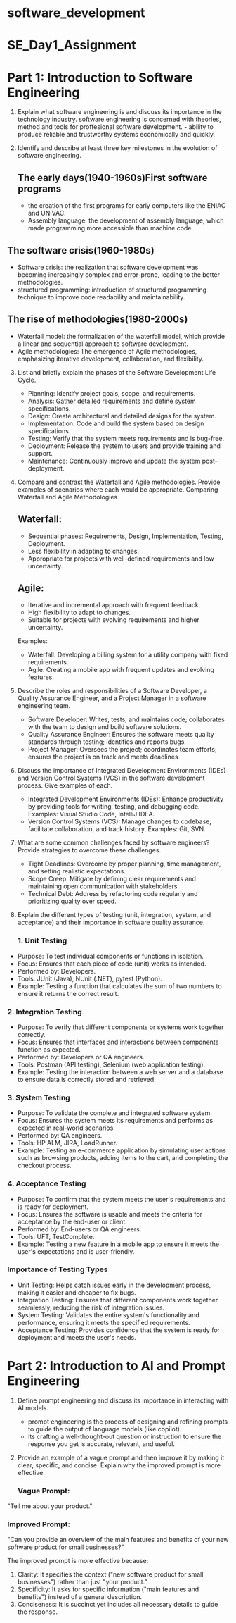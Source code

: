 # software_development
# SE_Day1_Assignment

# Part 1: Introduction to Software Engineering

1. Explain what software engineering is and discuss its importance in the technology industry.
   software engineering is concerned with theories, method and tools for proffesional software development.
       - ability to produce reliable and trustworthy systems economically and quickly.

2. Identify and describe at least three key milestones in the evolution of software engineering.
   ## The early days(1940-1960s)First software programs
   - the creation of the first programs for early computers like the ENIAC and UNIVAC.
   - Assembly language: the development of assembly language, which made programming more accessible than machine code.
  ## The software crisis(1960-1980s)
  - Software crisis: the realization that software development was becoming increasingly complex and error-prone, leading to the better methodologies.
  - structured programming: introduction of structured programming technique to improve code readability and maintainability.
  ## The rise of methodologies(1980-2000s)
  - Waterfall model: the formalization of the waterfall model, which provide a linear and sequential approach to software development.
  - Agile methodologies: The emergence of Agile methodologies, emphasizing iterative development, collaboration, and flexibility.

3. List and briefly explain the phases of the Software Development Life Cycle.
    - Planning: Identify project goals, scope, and requirements.
   - Analysis: Gather detailed requirements and define system specifications.
   - Design: Create architectural and detailed designs for the system.
   - Implementation: Code and build the system based on design specifications.
   - Testing: Verify that the system meets requirements and is bug-free.
   - Deployment: Release the system to users and provide training and support.
   - Maintenance: Continuously improve and update the system post-deployment.

4. Compare and contrast the Waterfall and Agile methodologies. Provide examples of scenarios where each would be appropriate.
   Comparing Waterfall and Agile Methodologies
   ## Waterfall:
     - Sequential phases: Requirements, Design, Implementation, Testing, Deployment.
     - Less flexibility in adapting to changes.
     - Appropriate for projects with well-defined requirements and low uncertainty.
   ## Agile:
     - Iterative and incremental approach with frequent feedback.
     - High flexibility to adapt to changes.
     - Suitable for projects with evolving requirements and higher uncertainty.

   Examples:
   - Waterfall: Developing a billing system for a utility company with fixed requirements.
   - Agile: Creating a mobile app with frequent updates and evolving features.

5. Describe the roles and responsibilities of a Software Developer, a Quality Assurance Engineer, and a Project Manager in a software engineering team.
    - Software Developer: Writes, tests, and maintains code; collaborates with the team to design and build software solutions.
   - Quality Assurance Engineer: Ensures the software meets quality standards through testing; identifies and reports bugs.
   - Project Manager: Oversees the project; coordinates team efforts; ensures the project is on track and meets deadlines

6. Discuss the importance of Integrated Development Environments (IDEs) and Version Control Systems (VCS) in the software development process. Give examples of each.
   - Integrated Development Environments (IDEs): Enhance productivity by providing tools for writing, testing, and debugging code. Examples: Visual Studio Code,         IntelliJ IDEA.
   - Version Control Systems (VCS): Manage changes to codebase, facilitate collaboration, and track history. Examples: Git, SVN.

7. What are some common challenges faced by software engineers? Provide strategies to overcome these challenges.
    - Tight Deadlines: Overcome by proper planning, time management, and setting realistic expectations.
   - Scope Creep: Mitigate by defining clear requirements and maintaining open communication with stakeholders.
   - Technical Debt: Address by refactoring code regularly and prioritizing quality over speed.

8. Explain the different types of testing (unit, integration, system, and acceptance) and their importance in software quality assurance.
   ### 1. Unit Testing
- Purpose: To test individual components or functions in isolation.
- Focus: Ensures that each piece of code (unit) works as intended.
- Performed by: Developers.
- Tools: JUnit (Java), NUnit (.NET), pytest (Python).
- Example: Testing a function that calculates the sum of two numbers to ensure it returns the correct result.

### 2. Integration Testing
- Purpose: To verify that different components or systems work together correctly.
- Focus: Ensures that interfaces and interactions between components function as expected.
- Performed by: Developers or QA engineers.
- Tools: Postman (API testing), Selenium (web application testing).
- Example: Testing the interaction between a web server and a database to ensure data is correctly stored and retrieved.

### 3. System Testing
- Purpose: To validate the complete and integrated software system.
- Focus: Ensures the system meets its requirements and performs as expected in real-world scenarios.
- Performed by: QA engineers.
- Tools: HP ALM, JIRA, LoadRunner.
- Example: Testing an e-commerce application by simulating user actions such as browsing products, adding items to the cart, and completing the checkout process.

### 4. Acceptance Testing
- Purpose: To confirm that the system meets the user's requirements and is ready for deployment.
- Focus: Ensures the software is usable and meets the criteria for acceptance by the end-user or client.
- Performed by: End-users or QA engineers.
- Tools: UFT, TestComplete.
- Example: Testing a new feature in a mobile app to ensure it meets the user's expectations and is user-friendly.

### Importance of Testing Types
- Unit Testing: Helps catch issues early in the development process, making it easier and cheaper to fix bugs.
- Integration Testing: Ensures that different components work together seamlessly, reducing the risk of integration issues.
- System Testing: Validates the entire system's functionality and performance, ensuring it meets the specified requirements.
- Acceptance Testing: Provides confidence that the system is ready for deployment and meets the user's needs.



# Part 2: Introduction to AI and Prompt Engineering

1. Define prompt engineering and discuss its importance in interacting with AI models.
   - prompt engineering is the process of designing and refining prompts to guide the output of language models (like copilot).
   - its crafting a well-thought-out question or instruction to ensure the response you get is accurate, relevant, and useful.

2. Provide an example of a vague prompt and then improve it by making it clear, specific, and concise. Explain why the improved prompt is more effective.
   ### Vague Prompt:
"Tell me about your product."
### Improved Prompt:
"Can you provide an overview of the main features and benefits of your new software product for small businesses?"

The improved prompt is more effective because:
1. Clarity: It specifies the context ("new software product for small businesses") rather than just "your product."
2. Specificity: It asks for specific information ("main features and benefits") instead of a general description.
3. Conciseness: It is succinct yet includes all necessary details to guide the response.

